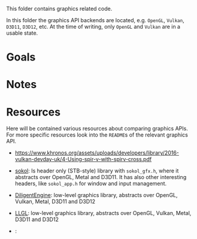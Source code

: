 This folder contains graphics related code.

In this folder the graphics API backends are located, e.g. `OpenGL`, `Vulkan`, `D3D11`, `D3D12`, etc.
At the time of writing, only `OpenGL` and `Vulkan` are in a usable state.


# Goals


# Notes


# Resources
Here will be contained various resources about comparing graphics APIs. For more specific resources look into the `README`s of the relevant graphics API.

- https://www.khronos.org/assets/uploads/developers/library/2016-vulkan-devday-uk/4-Using-spir-v-with-spirv-cross.pdf

- [sokol](https://github.com/floooh/sokol): Is header only (STB-style) library with `sokol_gfx.h`, where it abstracts over OpenGL, Metal and D3D11. It has also other interesting headers, like `sokol_app.h` for window and input management.

- [DiligentEngine](https://github.com/DiligentGraphics/DiligentEngine): low-level graphics library, abstracts over OpenGL, Vulkan, Metal, D3D11 and D3D12

- [LLGL](https://github.com/LukasBanana/LLGL): low-level graphics library, abstracts over OpenGL, Vulkan, Metal, D3D11 and D3D12
- []():